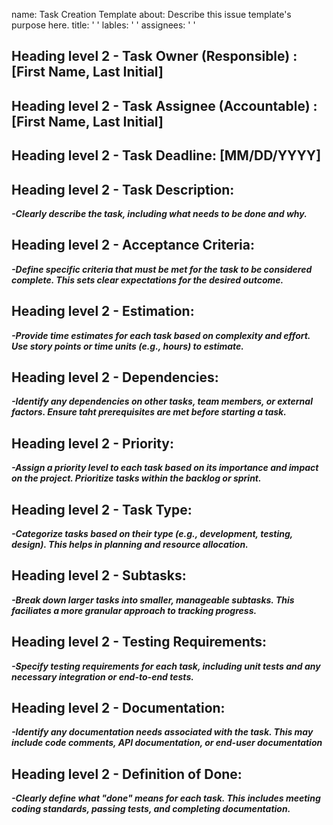 
name: Task Creation Template
about: Describe this issue template's purpose here.
title: ' '
lables: ' '
assignees: ' '
  
## Heading level 2 - Task Owner (Responsible) : [First Name, Last Initial]

## Heading level 2 - Task Assignee (Accountable) : [First Name, Last Initial]

## Heading level 2 - Task Deadline: [MM/DD/YYYY]

## Heading level 2 - Task Description: 

***-Clearly describe the task, including what needs to be done and why.***

## Heading level 2 - Acceptance Criteria: 

***-Define specific criteria that must be met for the task to be considered complete. This sets clear expectations for the desired outcome.***

## Heading level 2 - Estimation: 

***-Provide time estimates for each task based on complexity and effort. Use story points or time units (e.g., hours) to estimate.***

## Heading level 2 - Dependencies: 

***-Identify any dependencies on other tasks, team members, or external factors. Ensure taht prerequisites are met before starting a task.***

## Heading level 2 - Priority: 

***-Assign a priority level to each task based on its importance and impact on the project. Prioritize tasks within the backlog or sprint.***

## Heading level 2 - Task Type: 

***-Categorize tasks based on their type (e.g., development, testing, design). This helps in planning and resource allocation.***

## Heading level 2 - Subtasks: 

***-Break down larger tasks into smaller, manageable subtasks. This faciliates a more granular approach to tracking progress.***
  
## Heading level 2 - Testing Requirements: 

***-Specify testing requirements for each task, including unit tests and any necessary integration or end-to-end tests.***

## Heading level 2 - Documentation: 

***-Identify any documentation needs associated with the task. This may include code comments, API documentation, or end-user documentation***

## Heading level 2 - Definition of Done: 

***-Clearly define what "done" means for each task. This includes meeting coding standards, passing tests, and completing documentation.***
